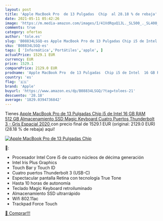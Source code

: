 ```yaml
---
layout: post
title: 'Apple MacBook Pro  de 13 Pulgadas  Chip  al 28.18 % de rebaja'
date: 2021-05-11 05:42:26
image: 'https://m.media-amazon.com/images/I/41VdRquQ1JL._SL500_._SL400_.jpg'
comments: true
category: ofertas
author: 'tole.es'
slug: 'B08834LSGQ-es Apple MacBook Pro de 13 Pulgadas Chip i5 de Intel 16 GB...'
sku: 'B08834LSGQ-es'
tags: [ 'Informática','Portátiles','apple', ]
actualPrice: 1529.1 EUR
currency: EUR
price: 1529.1
comparePrice: 2129.0 EUR
prodname: 'Apple MacBook Pro  de 13 Pulgadas  Chip i5 de Intel  16 GB RAM  512 GB Almacenamiento SSD  Magic Keyboard  Cuatro Puertos Thunderbolt 3  - Gris Espacial  2020 '
country: 'es'
flag: '🇪🇸'
brand: 'Apple'
buyurl: 'https://www.amazon.es/dp/B08834LSGQ/?tag=tolees-21'
descuento: '28.18'
average: '1829.0394736842'
---
```


Tienes [Apple MacBook Pro  de 13 Pulgadas  Chip i5 de Intel  16 GB RAM  512 GB Almacenamiento SSD  Magic Keyboard  Cuatro Puertos Thunderbolt 3  - Gris Espacial  2020 ](https://www.amazon.es/dp/B08834LSGQ/?tag=tolees-21) con precio final de  1529.1 EUR (original: 2129.0 EUR) (28.18 %  de rebaja) aqui!

[![Apple MacBook Pro  de 13 Pulgadas  Chip ](https://m.media-amazon.com/images/I/41VdRquQ1JL._SL500_._SL400_.jpg)](https://www.amazon.es/dp/B08834LSGQ/?tag=tolees-21)

🔎:

- Procesador Intel Core i5 de cuatro núcleos de décima generación
- Intel Iris Plus Graphics
- Touch Bar y Touch ID
- Cuatro puertos Thunderbolt 3 (USB-C)
- Espectacular pantalla Retina con tecnología True Tone
- Hasta 10 horas de autonomía
- Teclado Magic Keyboard retroiluminado
- Almacenamiento SSD ultrarrápido
- Wifi 802.11ac
- Trackpad Force Touch

[🛒 Comprar!!!](https://www.amazon.es/dp/B08834LSGQ/?tag=tolees-21)

